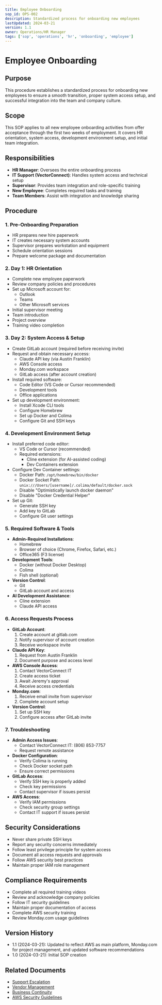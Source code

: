 ```yaml
---
title: Employee Onboarding
sop_id: OPS-002
description: Standardized process for onboarding new employees
lastUpdated: 2024-03-21
version: 1.1
owner: Operations/HR Manager
tags: ['sop', 'operations', 'hr', 'onboarding', 'employee']
---
```


# Employee Onboarding

## Purpose

This procedure establishes a standardized process for onboarding new employees to ensure a smooth transition, proper system access setup, and successful integration into the team and company culture.

## Scope

This SOP applies to all new employee onboarding activities from offer acceptance through the first two weeks of employment. It covers HR orientation, system access, development environment setup, and initial team integration.

## Responsibilities

- **HR Manager**: Oversees the entire onboarding process
- **IT Support (VectorConnect)**: Handles system access and technical setup
- **Supervisor**: Provides team integration and role-specific training
- **New Employee**: Completes required tasks and training
- **Team Members**: Assist with integration and knowledge sharing

## Procedure

### 1. Pre-Onboarding Preparation
   - HR prepares new hire paperwork
   - IT creates necessary system accounts
   - Supervisor prepares workstation and equipment
   - Schedule orientation sessions
   - Prepare welcome package and documentation

### 2. Day 1: HR Orientation
   - Complete new employee paperwork
   - Review company policies and procedures
   - Set up Microsoft account for:
     - Outlook
     - Teams
     - Other Microsoft services
   - Initial supervisor meeting
   - Team introduction
   - Project overview
   - Training video completion

### 3. Day 2: System Access & Setup
   - Create GitLab account (required before receiving invite)
   - Request and obtain necessary access:
     - Claude API key (via Austin Franklin)
     - AWS Console access
     - Monday.com workspace
     - GitLab access (after account creation)
   - Install required software:
     - Code Editor (VS Code or Cursor recommended)
     - Development tools
     - Office applications
   - Set up development environment:
     - Install Xcode CLI tools
     - Configure Homebrew
     - Set up Docker and Colima
     - Configure Git and SSH keys

### 4. Development Environment Setup
   - Install preferred code editor:
     - VS Code or Cursor (recommended)
     - Required extensions:
       - Cline extension (for AI-assisted coding)
       - Dev Containers extension
   - Configure Dev Container settings:
     - Docker Path: `/opt/homebrew/bin/docker`
     - Docker Socket Path: `unix:///Users/[username]/.colima/default/docker.sock`
     - Disable "Optimistically launch docker daemon"
     - Disable "Docker Credential Helper"
   - Set up Git:
     - Generate SSH key
     - Add key to GitLab
     - Configure Git user settings

### 5. Required Software & Tools
   - **Admin-Required Installations**:
     - Homebrew
     - Browser of choice (Chrome, Firefox, Safari, etc.)
     - Office365 (F3 license)
   - **Development Tools**:
     - Docker (without Docker Desktop)
     - Colima
     - Fish shell (optional)
   - **Version Control**:
     - Git
     - GitLab account and access
   - **AI Development Assistance**:
     - Cline extension
     - Claude API access

### 6. Access Requests Process
   - **GitLab Account**:
     1. Create account at gitlab.com
     2. Notify supervisor of account creation
     3. Receive workspace invite
   - **Claude API Key**:
     1. Request from Austin Franklin
     2. Document purpose and access level
   - **AWS Console Access**:
     1. Contact VectorConnect IT
     2. Create access ticket
     3. Await Jeremy's approval
     4. Receive access credentials
   - **Monday.com**:
     1. Receive email invite from supervisor
     2. Complete account setup
   - **Version Control**:
     1. Set up SSH key
     2. Configure access after GitLab invite

### 7. Troubleshooting
   - **Admin Access Issues**:
     - Contact VectorConnect IT: (806) 853-7757
     - Request remote assistance
   - **Docker Configuration**:
     - Verify Colima is running
     - Check Docker socket path
     - Ensure correct permissions
   - **GitLab Access**:
     - Verify SSH key is properly added
     - Check key permissions
     - Contact supervisor if issues persist
   - **AWS Access**:
     - Verify IAM permissions
     - Check security group settings
     - Contact IT support if issues persist

## Security Considerations
   - Never share private SSH keys
   - Report any security concerns immediately
   - Follow least privilege principle for system access
   - Document all access requests and approvals
   - Follow AWS security best practices
   - Maintain proper IAM role management

## Compliance Requirements
   - Complete all required training videos
   - Review and acknowledge company policies
   - Follow IT security guidelines
   - Maintain proper documentation of access
   - Complete AWS security training
   - Review Monday.com usage guidelines

## Version History
- 1.1 (2024-03-21): Updated to reflect AWS as main platform, Monday.com for project management, and updated software recommendations
- 1.0 (2024-03-21): Initial SOP creation

## Related Documents
- [Support Escalation](/wiki/sop/operations/support-escalation)
- [Vendor Management](/wiki/sop/operations/vendor-management)
- [Business Continuity](/wiki/sop/operations/business-continuity)
- [AWS Security Guidelines](/wiki/sop/operations/aws-security) 